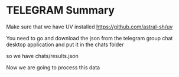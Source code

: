 # TELEGRAM Summary

Make sure that we have UV installed 
https://github.com/astral-sh/uv

You need to go and download the json from the telegram group chat desktop application and put it in the chats folder 

so we have chats/results.json


Now we are going to process this data 